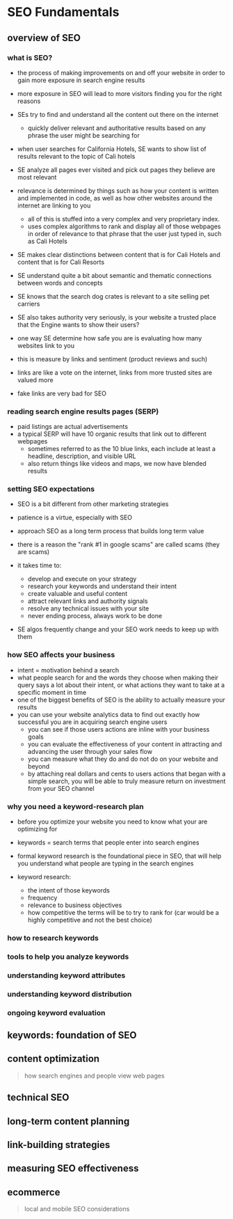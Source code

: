 # SEO Fundamentals

## overview of SEO 

### what is SEO?

- the process of making improvements on and off your website in order to gain more exposure in search engine results 
- more exposure in SEO will lead to more visitors finding you for the right reasons
- SEs try to find and understand all the content out there on the internet
    - quickly deliver relevant and authoritative results based on any phrase the user might be searching for 

- when user searches for California Hotels, SE wants to show list of results relevant to the topic of Cali hotels
- SE analyze all pages ever visited and pick out pages they believe are most relevant
- relevance is determined by things such as how your content is written and implemented in code, as well as how other websites around the internet are linking to you 
    - all of this is stuffed into a very complex and very proprietary index.
    - uses complex algorithms to rank and display all of those webpages in order of relevance to that phrase that the user just typed in, such as Cali Hotels

- SE makes clear distinctions between content that is for Cali Hotels and content that is for Cali Resorts
- SE understand quite a bit about semantic and thematic connections between words and concepts
- SE knows that the search dog crates is relevant to a site selling pet carriers
- SE also takes authority very seriously, is your website a trusted place that the Engine wants to show their users?
- one way SE determine how safe you are is evaluating how many websites link to you 
- this is measure by links and sentiment (product reviews and such)
- links are like a vote on the internet, links from more trusted sites are valued more
- fake links are very bad for SEO

### reading search engine results pages (SERP)

- paid listings are actual advertisements
- a typical SERP will have 10 organic results that link out to different webpages
    - sometimes referred to as the 10 blue links, each include at least a headline, description, and visible URL
    - also return things like videos and maps, we now have blended results
    

### setting SEO expectations

- SEO is a bit different from other marketing strategies
- patience is a virtue, especially with SEO
- approach SEO as a long term process that builds long term value
- there is a reason the "rank #1 in google scams" are called scams (they are scams)
- it takes time to:
    - develop and execute on your strategy
    - research your keywords and understand their intent
    - create valuable and useful content
    - attract relevant links and authority signals
    - resolve any technical issues with your site
    - never ending process, always work to be done

- SE algos frequently change and your SEO work needs to keep up with them


### how SEO affects your business

- intent = motivation behind a search 
- what people search for and the words they choose when making their query says a lot about their intent, or what actions they want to take at a specific moment in time
- one of the biggest benefits of SEO is the ability to actually measure your results
- you can use your website analytics data to find out exactly how successful you are in acquiring search engine users 
    - you can see if those users actions are inline with your business goals
    - you can evaluate the effectiveness of your content in attracting and advancing the user through your sales flow
    - you can measure what they do and do not do on your website and beyond
    - by attaching real dollars and cents to users actions that began with a simple search, you will be able to truly measure return on investment from your SEO channel


### why you need a keyword-research plan 

- before you optimize your website you need to know what your are optimizing for 
- keywords = search terms that people enter into search engines
- formal keyword research is the foundational piece in SEO, that will help you understand what people are typing in the search engines 

- keyword research:
    - the intent of those keywords 
    - frequency 
    - relevance to business objectives
    - how competitive the terms will be to try to rank for (car would be a highly competitive and not the best choice)

### how to research keywords 

### tools to help you analyze keywords

### understanding keyword attributes 

### understanding keyword distribution 

### ongoing keyword evaluation 


## keywords: foundation of SEO

## content optimization 

> how search engines and people view web pages

## technical SEO

## long-term content planning

## link-building strategies

## measuring SEO effectiveness 

## ecommerce 

> local and mobile SEO considerations


